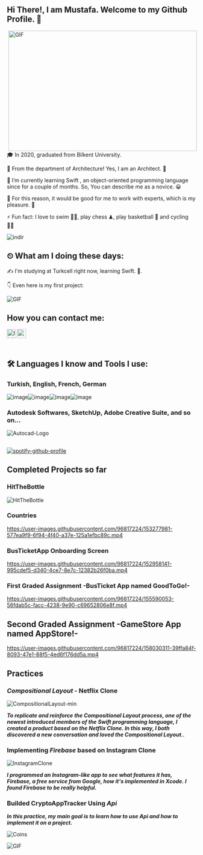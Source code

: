 ##                                                   Hi There!, I am Mustafa. Welcome to my Github Profile. 👋

<img align="right" alt="GIF" src="https://github.com/abhisheknaiidu/abhisheknaiidu/blob/master/code.gif?raw=true" width="500" height="320" />

:mortar_board: In 2020, graduated from Bilkent University. 

:triangular_ruler: From the department of Architecture! Yes, I am an Architect. :round_pushpin:

🌱 I’m currently learning Swift , an object-oriented programming language since for a couple of months. So, You can describe me as a novice. :grinning:

👯 For this reason, it would be good for me to work with experts, which is my pleasure. 🎨

⚡ Fun fact: I love to swim 🏊‍♀️, play chess ♟, play basketball 🏀 and cycling 🚴‍♀️

![indir](https://user-images.githubusercontent.com/96817224/151426824-64b72af1-37d3-4867-872e-ea4dac289f06.jpg)
##

## ⏲ What am I doing these days:

:writing_hand:	I'm studying at Turkcell right now, learning Swift. 📃.

👇 Even here is my first project: 

<img align="middle" alt="GIF" src="https://user-images.githubusercontent.com/96817224/151414552-8282f83c-e1b0-4448-bb8a-a3f09d40cc0f.gif" />


## How you can contact me: 

[<img align="left" alt="linkedin | LinkedIn" width="24px" src="https://raw.githubusercontent.com/peterthehan/peterthehan/master/assets/linkedin.svg" />][linkedin]
[<img align="left" height="24" width="24" src="https://upload.wikimedia.org/wikipedia/commons/7/7e/Gmail_icon_%282020%29.svg" />][gmail]

 <br />

[linkedin]: https://www.linkedin.com/in/mustafa-pekdemir-009623110/
[gmail]: mailto:mustafaapekdemir@gmail.com
<br />


## 🛠️ Languages I know and Tools I use:

###    Turkish, English, French, German

![image](https://user-images.githubusercontent.com/96817224/151431084-8ebcc476-5cb8-4985-b2d2-e5c20c7775ed.png)![image](https://user-images.githubusercontent.com/96817224/151431173-03fe85ed-e6d1-4baa-a283-68e134d3aeac.png)![image](https://user-images.githubusercontent.com/96817224/151431123-ec3a8599-f85d-43f9-99fe-3f266eebc6db.png)![image](https://user-images.githubusercontent.com/96817224/151431211-a03327d8-0373-4672-a1ba-9b5d4739e958.png)

### Autodesk Softwares, SketchUp, Adobe Creative Suite, and so on...

![Autocad-Logo](https://user-images.githubusercontent.com/96817224/151434341-286e23b0-dbcc-427a-8102-67d86d549295.png)

##

[![spotify-github-profile](https://spotify-github-profile.vercel.app/api/view?uid=fischerweise&cover_image=true&theme=default&bar_color=53b14f&bar_color_cover=true)](https://spotify-github-profile.vercel.app/api/view?uid=fischerweise&redirect=true)

##

## Completed Projects so far

### HitTheBottle

![HitTheBottle](https://user-images.githubusercontent.com/96817224/151414552-8282f83c-e1b0-4448-bb8a-a3f09d40cc0f.gif)

### Countries

https://user-images.githubusercontent.com/96817224/153277981-577ea9f9-6f94-4f40-a37e-125a1efbc89c.mp4

### BusTicketApp Onboarding Screen

https://user-images.githubusercontent.com/96817224/152958141-995cdef5-d340-4ce7-8e7c-12382b26f0ba.mp4

### First Graded Assignment -BusTicket App named GoodToGo!-

https://user-images.githubusercontent.com/96817224/155590053-56fdab5c-facc-4238-9e90-c69652806e8f.mp4

## Second Graded Assignment -GameStore App named AppStore!-

https://user-images.githubusercontent.com/96817224/158030311-39ffa84f-8093-47e1-88f5-4ed6f176dd5a.mp4

## Practices

### ***Compositional Layout*** - Netflix Clone 

![CompositionalLayout-min](https://user-images.githubusercontent.com/96817224/158624643-fe7500bb-b03a-48c7-9098-24e9b67695c3.gif)

***To replicate and reinforce the Compositional Layout process, one of the newest introduced members of the Swift programming language, I created a product based on the Netflix Clone. In this way, I both discovered a new conversation and loved the Compositional Layout.***.

### Implementing ***Firebase*** based on Instagram Clone

![InstagramClone](https://user-images.githubusercontent.com/96817224/158625489-0bf6f335-2a9b-4242-a236-b194960f6eaa.gif)

***I programmed an Instagram-like app to see what features it has, Firebase, a free service from Google, how it's implemented in Xcode. I found Firebase to be really helpful.***

### Builded CryptoAppTracker Using ***Api***

***In this practice, my main goal is to learn how to use Api and how to implement it on a project.***

![Coins](https://user-images.githubusercontent.com/96817224/159019680-b9d04cce-1a45-4e4f-80bb-aca50d5d766c.gif)

<img align="middle" alt="GIF" src="https://raw.githubusercontent.com/BrunnerLivio/brunnerlivio/master/images/marquee.svg" />
